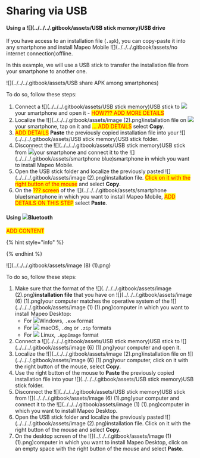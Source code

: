 # Sharing via USB

#### Using a ![](../../../.gitbook/assets/USB stick memory)USB drive

If you have access to an installation file (`.apk`), you can copy-paste it into any smartphone and install Mapeo Mobile ![](../../../.gitbook/assets/no internet connection)offline.&#x20;

In this example, we will use a USB stick to transfer the installation file from your smartphone to another one.&#x20;

![](../../../.gitbook/assets/USB share APK among smartphones)

To do so, follow these steps:

1. Connect a ![](../../../.gitbook/assets/USB stick memory)USB stick to ![](../../../.gitbook/assets/smartphone)your smartphone and open it - <mark style="color:red;">HOW??? ADD MORE DETAILS</mark>
2. Localize the ![](../../../.gitbook/assets/image (2).png)installation file on ![](../../../.gitbook/assets/smartphone)your smartphone, tap on it and <mark style="color:red;">... ADD DETAILS</mark> select **Copy**.
3. <mark style="color:red;">ADD DETAILS</mark> **Paste** the previously copied installation file into your ![](../../../.gitbook/assets/USB stick memory)USB stick folder.
4. Disconnect the ![](../../../.gitbook/assets/USB stick memory)USB stick from ![](../../../.gitbook/assets/smartphone)your smartphone and connect it to the ![](../../../.gitbook/assets/smartphone blue)smartphone in which you want to install Mapeo Mobile.&#x20;
5. Open the USB stick folder and localize the previously pasted ![](../../../.gitbook/assets/image (2).png)installation file. <mark style="color:red;">Click on it with the right button of the mouse</mark> and select **Copy**.
6. On the <mark style="color:red;">??? screen</mark> of the ![](../../../.gitbook/assets/smartphone blue)smartphone in which you want to install Mapeo Mobile, <mark style="color:red;">ADD DETAILS ON THIS STEP</mark> select **Paste**.

#### Using ![](../../../.gitbook/assets/Bluetooth)Bluetooth

<mark style="color:red;">ADD CONTENT</mark>

<mark style="color:red;"></mark>

<mark style="color:red;"></mark>

<mark style="color:red;"></mark>

{% hint style="info" %}

{% endhint %}

![](../../../.gitbook/assets/image (8) (1).png)

To do so, follow these steps:

1. Make sure that the format of the ![](../../../.gitbook/assets/image (2).png)**installation file** that you have on ![](../../../.gitbook/assets/image (6) (1).png)your computer matches the operative system of the ![](../../../.gitbook/assets/image (1) (1).png)computer in which you want to install Mapeo Desktop:
   * For ![](broken-reference)Windows, `.exe` format&#x20;
   * For ![](broken-reference) macOS, `.dmg` or `.zip` formats
   * For ![](broken-reference) Linux, `.AppImage` format
2. Connect a ![](../../../.gitbook/assets/USB stick memory)USB stick to ![](../../../.gitbook/assets/image (6) (1).png)your computer and open it.&#x20;
3. Localize the ![](../../../.gitbook/assets/image (2).png)installation file on ![](../../../.gitbook/assets/image (6) (1).png)your computer, click on it with the right button of the mouse, select **Copy**.
4. Use the right button of the mouse to **Paste** the previously copied installation file into your ![](../../../.gitbook/assets/USB stick memory)USB stick folder.
5. Disconnect the ![](../../../.gitbook/assets/USB stick memory)USB stick from ![](../../../.gitbook/assets/image (6) (1).png)your computer and connect it to the ![](../../../.gitbook/assets/image (1) (1).png)computer in which you want to install Mapeo Desktop.&#x20;
6. Open the USB stick folder and localize the previously pasted ![](../../../.gitbook/assets/image (2).png)installation file. Click on it with the right button of the mouse and select **Copy**.
7. On the desktop screen of the ![](../../../.gitbook/assets/image (1) (1).png)computer in which you want to install Mapeo Desktop, click on an empty space with the right button of the mouse and select **Paste**.
